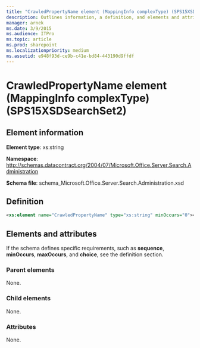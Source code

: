```yaml
---
title: "CrawledPropertyName element (MappingInfo complexType) (SPS15XSDSearchSet2)"
description: Outlines information, a definition, and elements and attributes for the CrawledPropertyName element in Sharepoint.
manager: arnek
ms.date: 3/9/2015
ms.audience: ITPro
ms.topic: article
ms.prod: sharepoint
ms.localizationpriority: medium
ms.assetid: e948f93d-ce9b-c41e-bd84-443190d9ffdf
---
```


# CrawledPropertyName element (MappingInfo complexType) (SPS15XSDSearchSet2)

 
  
## Element information
**Element type**: xs:string 

**Namespace**: http://schemas.datacontract.org/2004/07/Microsoft.Office.Server.Search.Administration 

**Schema file**: schema_Microsoft.Office.Server.Search.Administration.xsd
   
## Definition

```XML
<xs:element name="CrawledPropertyName" type="xs:string" minOccurs="0"></xs:element>

```

## Elements and attributes

If the schema defines specific requirements, such as **sequence**, **minOccurs**, **maxOccurs**, and **choice**, see the definition section. 
  
### Parent elements

None.
  
### Child elements

None.
  
### Attributes

None.
  


